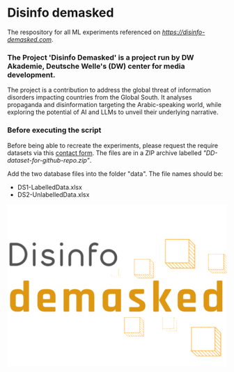 # Disinfo demasked #
The respository for all ML experiments referenced on *https://disinfo-demasked.com*.

### The Project 'Disinfo Demasked' is a project run by DW Akademie, Deutsche Welle's (DW) center for media development. 

The project is a contribution to address the global threat of information disorders impacting 
countries from the Global South. It analyses propaganda and disinformation targeting the 
Arabic-speaking world, while exploring the potential of AI and LLMs to unveil their 
underlying narrative. 

### Before executing the script
Before being able to recreate the experiments, please request the require datasets via this [contact form](https://www.disinfo-demasked.com/#contact).
The files are in a ZIP archive labelled *"DD-dataset-for-github-repo.zip"*.

Add the two database files into the folder "data". The file names should be:
- DS1-LabelledData.xlsx
- DS2-UnlabelledData.xlsx

![Disinfo Demasked Logo](https://github.com/dw-innovation/disinfo-demasked/blob/main/DD-logo.png?raw=true)
